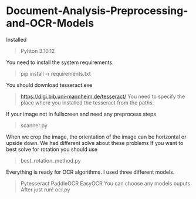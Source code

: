 # Document-Analysis-Preprocessing-and-OCR-Models

Installed 
> Pyhton 3.10.12

You need to install the system requirements.
> pip install -r requirements.txt

You should download tesseract.exe
> https://digi.bib.uni-mannheim.de/tesseract/
You need to specify the place where you installed the tesseract from the paths.

If your image not in fullscreen and need any preprocess steps
>  scanner.py 

When we crop the image, the orientation of the image can be horizontal or upside down.
We had different solve about these problems
If you want to best solve for rotation you should use
> best_rotation_method.py

Everything is ready for OCR algorithms. I used three different models.
> Pytesseract
> PaddleOCR
> EasyOCR 
You can choose any models ouputs
After just run!
> ocr.py

